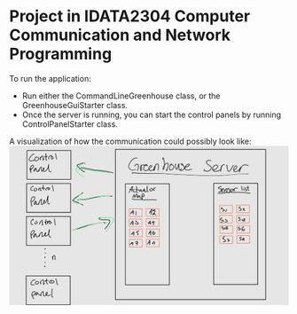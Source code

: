 # Project in IDATA2304 Computer Communication and Network Programming

To run the application:
- Run either the CommandLineGreenhouse class, or the GreenhouseGuiStarter class.
- Once the server is running, you can start the control panels by running ControlPanelStarter class.

A visualization of how the communication could possibly look like:
![img2.jpg](src%2Fdoc%2Fimg2.jpg)